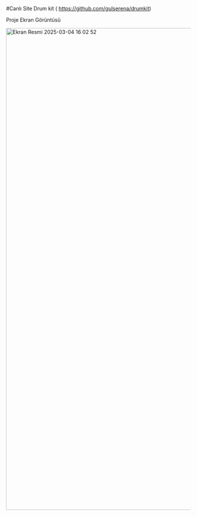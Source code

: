 #Canlı Site
Drum kit ( https://github.com/gulserena/drumkit)

Proje Ekran Görüntüsü

<img width="1312" alt="Ekran Resmi 2025-03-04 16 02 52" src="https://github.com/user-attachments/assets/929f5035-2109-4269-bd02-dbd59d3c40c5" />
